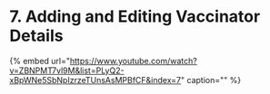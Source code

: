 # 7. Adding and Editing Vaccinator Details

{% embed url="https://www.youtube.com/watch?v=ZBNPMT7vl9M&list=PLyQ2-xBpWNe5SbNpIzrzeTUnsAsMPBfCF&index=7" caption="" %}

